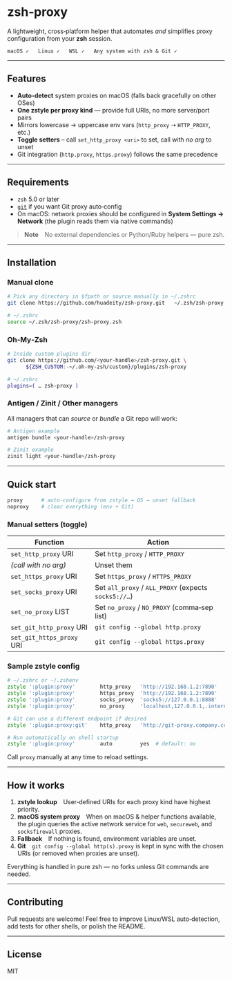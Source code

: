 # zsh‑proxy

A lightweight, cross‑platform helper that automates *and* simplifies proxy configuration from your **zsh** session.

```text
macOS ✓   Linux ✓   WSL ✓   Any system with zsh & Git ✓
```

---

## Features

* **Auto‑detect** system proxies on macOS (falls back gracefully on other OSes)
* **One zstyle per proxy kind** — provide full URIs, no more server/port pairs
* Mirrors lowercase → uppercase env vars (`http_proxy` ➝ `HTTP_PROXY`, etc.)
* **Toggle setters** – call `set_http_proxy <uri>` to set, call with *no arg* to unset
* Git integration (`http.proxy`, `https.proxy`) follows the same precedence

---

## Requirements

* `zsh` 5.0 or later
* [`git`](https://git‑scm.com/) if you want Git proxy auto‑config
* On macOS: network proxies should be configured in **System Settings → Network** (the plugin reads them via native commands)

> **Note** No external dependencies or Python/Ruby helpers — pure zsh.

---

## Installation

### Manual clone

```bash
# Pick any directory in $fpath or source manually in ~/.zshrc
git clone https://github.com/huadeity/zsh‑proxy.git   ~/.zsh/zsh‑proxy

# ~/.zshrc
source ~/.zsh/zsh‑proxy/zsh‑proxy.zsh
```

### Oh‑My‑Zsh

```bash
# Inside custom plugins dir
git clone https://github.com/<your‑handle>/zsh‑proxy.git \
      ${ZSH_CUSTOM:-~/.oh‑my‑zsh/custom}/plugins/zsh‑proxy

# ~/.zshrc
plugins=( … zsh‑proxy )
```

### Antigen / Zinit / Other managers

All managers that can *source* or *bundle* a Git repo will work:

```zsh
# Antigen example
antigen bundle <your‑handle>/zsh‑proxy

# Zinit example
zinit light <your‑handle>/zsh‑proxy
```

---

## Quick start

```zsh
proxy      # auto‑configure from zstyle → OS → unset fallback
noproxy    # clear everything (env + Git)
```

### Manual setters (toggle)

| Function               | Action                                                                   |
|------------------------|---------------------------------------------------------------------------|
| `set_http_proxy` URI   | Set `http_proxy` / `HTTP_PROXY`                                           |
| *(call with no arg)*   | Unset them                                                                |
| `set_https_proxy` URI  | Set `https_proxy` / `HTTPS_PROXY`                                         |
| `set_socks_proxy` URI  | Set `all_proxy` / `ALL_PROXY` (expects `socks5://…`)                      |
| `set_no_proxy` LIST    | Set `no_proxy` / `NO_PROXY` (comma‑sep list)                              |
| `set_git_http_proxy` URI  | `git config --global http.proxy`                                        |
| `set_git_https_proxy` URI | `git config --global https.proxy`                                       |

### Sample zstyle config

```zsh
# ~/.zshrc or ~/.zshenv
zstyle ':plugin:proxy'        http_proxy   'http://192.168.1.2:7890'
zstyle ':plugin:proxy'        https_proxy  'http://192.168.1.2:7890'
zstyle ':plugin:proxy'        socks_proxy  'socks5://127.0.0.1:8888'
zstyle ':plugin:proxy'        no_proxy     'localhost,127.0.0.1,.internal'

# Git can use a different endpoint if desired
zstyle ':plugin:proxy:git'    http_proxy   'http://git‑proxy.company.com:8080'

# Run automatically on shell startup
zstyle ':plugin:proxy'        auto         yes  # default: no
```

Call `proxy` manually at any time to reload settings.

---

## How it works

1. **zstyle lookup** User‑defined URIs for each proxy kind have highest priority.
2. **macOS system proxy** When on macOS & helper functions available, the plugin queries the active network service for `web`, `secureweb`, and `socksfirewall` proxies.
3. **Fallback** If nothing is found, environment variables are unset.
4. **Git** `git config --global http(s).proxy` is kept in sync with the chosen URIs (or removed when proxies are unset).

Everything is handled in pure zsh — no forks unless Git commands are needed.

---

## Contributing

Pull requests are welcome!  Feel free to improve Linux/WSL auto‑detection, add tests for other shells, or polish the README.

---

## License

MIT
